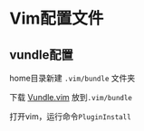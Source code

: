 # Vim配置文件

## vundle配置

home目录新建 `.vim/bundle` 文件夹

下载 [Vundle.vim](https://github.com/VundleVim/Vundle.vim) 放到`.vim/bundle`

打开vim，运行命令`PluginInstall`

